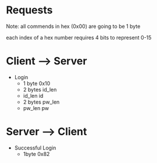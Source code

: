 # Requests

Note: all commends in hex (0x00) are going to be 1 byte

each index of a hex number requires 4 bits to represent 0-15

# Client --> Server

* Login
    * 1 byte 0x10
    * 2 bytes id_len
    * id_len id
    * 2 bytes pw_len
    * pw_len pw

# Server --> Client

* Successful Login
    * 1byte 0x82

